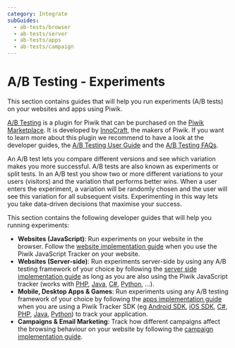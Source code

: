 ```yaml
---
category: Integrate
subGuides:
  - ab-tests/browser
  - ab-tests/server
  - ab-tests/apps
  - ab-tests/campaign
---
```

# A/B Testing - Experiments

This section contains guides that will help you run experiments (A/B tests) on your websites and apps using Piwik.

[A/B Testing](http://www.ab-tests.net/) is a plugin for Piwik that can be purchased on 
the [Piwik Marketplace](https://plugins.piwik.org/AbTesting). It is developed by [InnoCraft](https://www.innocraft.com), 
the makers of Piwik. If you want to learn more about this plugin we recommend to have a look at the developer guides, 
the [A/B Testing User Guide](https://piwik.org/docs/ab-testing/) and the [A/B Testing FAQs](https://piwik.org/faq/ab-testing/).

An A/B test lets you compare different versions and see which variation makes you more successful. 
A/B tests are also known as experiments or split tests. In an A/B test you show two or more different variations to your 
users (visitors) and the variation that performs better wins. When a user enters the experiment, a variation will be 
randomly chosen and the user will see this variation for all subsequent visits. Experimenting in this 
way lets you take data-driven decisions that maximise your success.

This section contains the following developer guides that will help you running experiments:

* **Websites (JavaScript)**: Run experiments on your website in the browser. Follow the [website implementation guide](/guides/ab-tests/browser) when you use the Piwik JavaScript Tracker on your website.  
* **Websites (Server-side)**: Run experiments server-side by using any A/B testing framework of your choice by following the [server side implementation guide](/guides/ab-tests/server) as long as you are also using the Piwik JavaScript tracker (works with [PHP](https://github.com/piwik/piwik-php-tracker), [Java](https://github.com/piwik/piwik-java-tracker), [C#](https://github.com/piwik/piwik-dotnet-tracker), [Python](https://github.com/piwik/piwik-python-tracker/tree/dev), ...).
* **Mobile, Desktop Apps & Games**: Run experiments using any A/B testing framework of your choice by following the [apps implementation guide](/guides/ab-tests/client) when you are using a Piwik Tracker SDK (eg [Android SDK](https://github.com/piwik/piwik-sdk-android), [iOS SDK](https://github.com/piwik/piwik-sdk-ios), [C#](https://github.com/piwik/piwik-dotnet-tracker), [PHP](https://github.com/piwik/piwik-php-tracker), [Java](https://github.com/piwik/piwik-java-tracker), [Python](https://github.com/piwik/piwik-python-tracker/tree/dev)) to track your application.
* **Campaigns & Email Marketing**: Track how different campaigns affect the browsing behaviour on your website by following the [campaign implementation guide](/guides/ab-tests/campaign).
